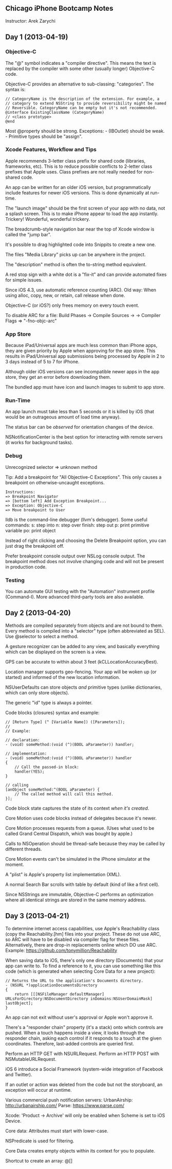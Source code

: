 Chicago iPhone Bootcamp Notes
-----------------------------

Instructor: Arek Zarychi


Day 1 (2013-04-19)
------------------

### Objective-C

The "@" symbol indicates a "compiler directive". This means the text is replaced by the compiler with some other (usually longer) Objective-C code.

Objective-C provides an alternative to sub-classing: "categories". The syntax is:

    // CategoryName is the description of the extension. For example, a
    // category to extend NSString to provide reversibility might be named
    // Reversible. CategoryName can be empty but it's not recommended.
    @interface ExistingClassName (CategoryName)
    // <class prototype>
    @end

Most @property should be strong. Exceptions:
    - (IBOutlet) should be weak.
    - Primitive types should be "assign".


### Xcode Features, Workflow and Tips

Apple recommends 3-letter class prefix for shared code (libraries, frameworks, etc). This is to reduce possible conflicts to 2-letter class prefixes that Apple uses. Class prefixes are not really needed for non-shared code.

An app can be written for an older iOS version, but programmatically include features for newer iOS versions. This is done dynamically at run-time.

The "launch image" should be the first screen of your app with no data, not a splash screen. This is to make iPhone appear to load the app instantly. Trickery! Wonderful, wonderful trickery.

The breadcrumb-style navigation bar near the top of Xcode window is called the "jump bar".

It's possible to drag highlighted code into Snippits to create a new one.

The files "Media Library" picks up can be anywhere in the project.

The "description" method is often the to-string method equivalent.

A red stop sign with a white dot is a "fix-it" and can provide automated fixes for simple issues.

Since iOS 4.3, use automatic reference counting (ARC).
    Old way: When using alloc, copy, new, or retain, call release when done.

Objective-C (or iOS?) only frees memory on every touch event.

To disable ARC for a file: Build Phases -> Compile Sources -> <file> -> Compiler Flags => "-fno-objc-arc"


### App Store

Because iPad/Universal apps are much less common than iPhone apps, they are given priority by Apple when approving for the app store. This results in iPad/Universal app submissions being processed by Apple in 2 to 3 days instead of 5 to 7 for iPhone.

Although older iOS versions can see incompatible newer apps in the app store, they get an error before downloading them.

The bundled app must have icon and launch images to submit to app store.


### Run-Time

An app launch must take less than 5 seconds or it is killed by iOS (that would be an outrageous amount of load time anyway).

The status bar can be *observed* for orientation changes of the device.

NSNotificationCenter is the best option for interacting with remote servers (it works for background tasks).


### Debug

Unrecognized selector => unknown method

Tip: Add a breakpoint for "All Objective-C Exceptions". This only causes a breakpoint on otherwise-uncaught exceptions.

    Instructions:
    => Breakpoint Navigator
    => [bottom left] Add Exception Breakpoint...
    => Exception: Objective-C
    => Move breakpoint to User

lldb is the command-line debugger (llvm's debugger). Some useful commands:
    s: step into
    n: step over
    finish: step out
    p: print primitive variable
    po: print object

Instead of right clicking and choosing the Delete Breakpoint option, you can just drag the breakpoint off.

Prefer breakpoint console output over NSLog console output. The breakpoint method does not involve changing code and will not be present in production code.


### Testing

You can automate GUI testing with the "Automation" instrument profile (Command-I). More advanced third-party tools are also available.


Day 2 (2013-04-20)
------------------

Methods are compiled separately from objects and are not bound to them. Every method is compiled into a "selector" type (often abbreviated as SEL). Use @selector to select a method.

A gesture recognizer can be added to any view, and basically everything which can be displayed on the screen is a view.

GPS can be accurate to within about 3 feet (kCLLocationAccuracyBest).

Location manager supports geo-fencing. Your app will be woken up (or started) and informed of the new location information.

NSUserDefaults can store objects *and* primitive types (unlike dictionaries, which can only store objects).

The generic "id" type is always a pointer.

Code blocks (closures) syntax and example:

    // [Return Type] (^ [Variable Name]) ([Parameters]);
    //
    // Example:

    // declaration:
    - (void) someMethod:(void (^)(BOOL aParameter)) handler;

    // implementation:
    - (void) someMethod:(void (^)(BOOL aParameter)) handler
    {
        // Call the passed-in block:
        handler(YES);
    }

    // calling
    [anObject someMethod:^(BOOL aParameter) {
        // The called method will call this method.
    }];

Code block state captures the state of its context *when it's created*.

Core Motion uses code blocks instead of delegates because it's newer.

Core Motion processes requests from a queue. (Uses what used to be called Grand Central Dispatch, which was bought by apple.)

Calls to NSOperation should be thread-safe because they may be called by different threads.

Core Motion events can't be simulated in the iPhone simulator at the moment.

A "plist" is Apple's property list implementation (XML).

A normal Search Bar scrolls with table by default (kind of like a first cell).

Since NSStrings are immutable, Objective-C performs an optimization where all identical strings are stored in the same memory address.


Day 3 (2013-04-21)
------------------

To determine internet access capabilities, use Apple's Reachability class (copy the Reachability.[hm] files into your project. These do not use ARC, so ARC will have to be disabled via compiler flag for these files. Alternatively, there are drop-in replacements online which DO use ARC. Example: https://github.com/tonymillion/Reachability

When saving data to iOS, there's only one directory (Documents) that your app can write to. To find a reference to it, you can use something like this code (which is generated when selecting Core Data for a new project):

    // Returns the URL to the application's Documents directory.
    - (NSURL *)applicationDocumentsDirectory
    {
        return [[[NSFileManager defaultManager] URLsForDirectory:NSDocumentDirectory inDomains:NSUserDomainMask] lastObject];
    }

An app can not exit without user's approval or Apple won't approve it.

There's a "responder chain" property (it's a stack) onto which controls are pushed. When a touch happens inside a view, it looks through the responder chain, asking each control if it responds to a touch at the given coordinates. Therefore, last-added controls are queried first.

Perform an HTTP GET with NSURLRequest. Perform an HTTP POST with NSMutableURLRequest.

iOS 6 introduce a Social Framework (system-wide integration of Facebook and Twitter).

If an outlet or action was deleted from the code but not the storyboard, an exception will occur at runtime.

Various commercial push notification servers:
    UrbanAirship: http://urbanairship.com/
    Parse: https://www.parse.com/

Xcode: 'Product -> Archive' will only be enabled when Scheme is set to iOS Device.

Core data: Attributes must start with lower-case.

NSPredicate is used for filtering.

Core Data creates empty objects within its context for you to populate.

Shortcut to create an array: @[]


